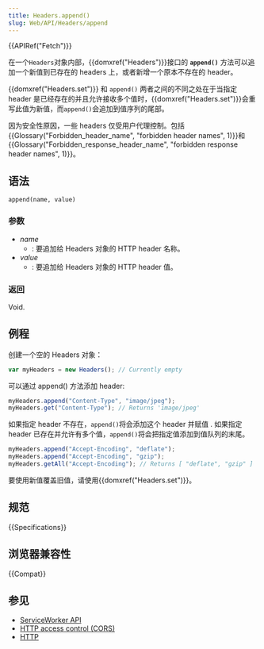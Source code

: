 ```yaml
---
title: Headers.append()
slug: Web/API/Headers/append
---
```


{{APIRef("Fetch")}}

在一个`Headers`对象内部，{{domxref("Headers")}}接口的 **`append()`** 方法可以追加一个新值到已存在的 headers 上，或者新增一个原本不存在的 header。

{{domxref("Headers.set")}} 和 `append()` 两者之间的不同之处在于当指定 header 是已经存在的并且允许接收多个值时，{{domxref("Headers.set")}}会重写此值为新值，而`append()`会追加到值序列的尾部。

因为安全性原因，一些 headers 仅受用户代理控制。包括{{Glossary("Forbidden_header_name", "forbidden header names", 1)}}和{{Glossary("Forbidden_response_header_name", "forbidden response header names", 1)}}。

## 语法

```js-nolint
append(name, value)
```

### 参数

- _name_
  - : 要追加给 Headers 对象的 HTTP header 名称。
- _value_
  - : 要追加给 Headers 对象的 HTTP header 值。

### 返回

Void.

## 例程

创建一个空的 Headers 对象：

```js
var myHeaders = new Headers(); // Currently empty
```

可以通过 append() 方法添加 header:

```js
myHeaders.append("Content-Type", "image/jpeg");
myHeaders.get("Content-Type"); // Returns 'image/jpeg'
```

如果指定 header 不存在，`append()`将会添加这个 header 并赋值 . 如果指定 header 已存在并允许有多个值，`append()`将会把指定值添加到值队列的末尾。

```js
myHeaders.append("Accept-Encoding", "deflate");
myHeaders.append("Accept-Encoding", "gzip");
myHeaders.getAll("Accept-Encoding"); // Returns [ "deflate", "gzip" ]
```

要使用新值覆盖旧值，请使用{{domxref("Headers.set")}}。

## 规范

{{Specifications}}

## 浏览器兼容性

{{Compat}}

## 参见

- [ServiceWorker API](/zh-CN/docs/Web/API/ServiceWorker_API)
- [HTTP access control (CORS)](/zh-CN/docs/Web/HTTP/Access_control_CORS)
- [HTTP](/zh-CN/docs/Web/HTTP)
